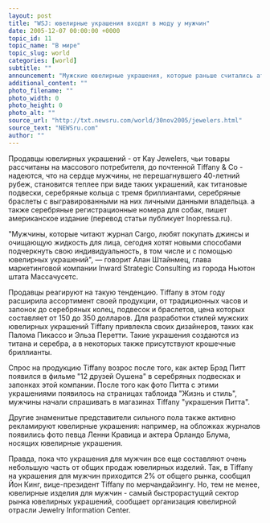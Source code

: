 ```yaml
---
layout: post
title: "WSJ: ювелирные украшения входят в моду у мужчин"
date: 2005-12-07 00:00:00 +0000
topic_id: 11
topic_name: "В мире"
topic_slug: world
categories: [world]
subtitle: ""
announcement: "Мужские ювелирные украшения, которые раньше считались атрибутом рокеров, рэперов, гомосексуалистов и гангстеров, сейчас становятся популярны среди массовых потребителей. О том, готовы ли настоящие мужчины надеть сверкающие украшения, пишет в среду The Wall Street Journal."
additional_content: ""
photo_filename: ""
photo_width: 0
photo_height: 0
photo_alt: ""
source_url: "http://txt.newsru.com/world/30nov2005/jewelers.html"
source_text: "NEWSru.com"
author: ""
---
```

Продавцы ювелирных украшений - от Kay Jewelers, чьи товары рассчитаны на массового потребителя, до почтенной Tiffany & Co - надеются, что на сердце мужчины, не перешагнувшего 40-летний рубеж, становится теплее при виде таких украшений, как титановые подвески, серебряные кольца с тремя бриллиантами, серебряные браслеты с выгравированными на них личными данными владельца. а также серебряные регистрационные номера для собак, пишет американское издание (перевод статьи публикует Inopressa.ru).

"Мужчины, которые читают журнал Cargo, любят покупать джинсы и очищающую жидкость для лица, сегодня хотят новыми способами подчеркнуть свою индивидуальность, в том числе и с помощью ювелирных украшений", &mdash; говорит Алан Штайнмец, глава маркетинговой компании Inward Strategic Consulting из города Ньютон штата Массачусетс.

Продавцы реагируют на такую тенденцию. Tiffany в этом году расширила ассортимент своей продукции, от традиционных часов и запонок до серебряных колец, подвесок и браслетов, цена которых составляет от 150 до 350 долларов. Для разработки стилей мужских ювелирных украшений Tiffany привлекла своих дизайнеров, таких как Палома Пикассо и Эльза Перетти. Такие украшения создаются из титана и серебра, а в некоторых также присутствуют крошечные бриллианты.

Спрос на продукцию Tiffany возрос после того, как актер Брэд Питт появился в фильме "12 друзей Оушена" в серебряных подвесках и запонках этой компании. После того как фото Питта с этими украшениями появилось на страницах таблоида "Жизнь и стиль", мужчины начали спрашивать в магазинах Tiffany "украшения Питта".

Другие знаменитые представители сильного пола также активно рекламируют ювелирные украшения: например, на обложках журналов появились фото певца Ленни Кравица и актера Орландо Блума, носящих ювелирные украшения.

Правда, пока что украшения для мужчин все еще составляют очень небольшую часть от общих продаж ювелирных изделий. Так, в Tiffany на украшения для мужчин приходится 2% от общего рынка, сообщил Йон Кинг, вице-президент Tiffany по мерчандайзингу. Но, тем не менее, ювелирные изделия для мужчин - самый быстрорастущий сектор рынка ювелирных украшений, сообщает организация ювелирной отрасли Jewelry Information Center.
